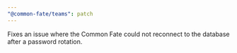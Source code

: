 ```yaml
---
"@common-fate/teams": patch
---
```


Fixes an issue where the Common Fate could not reconnect to the database after a password rotation.
